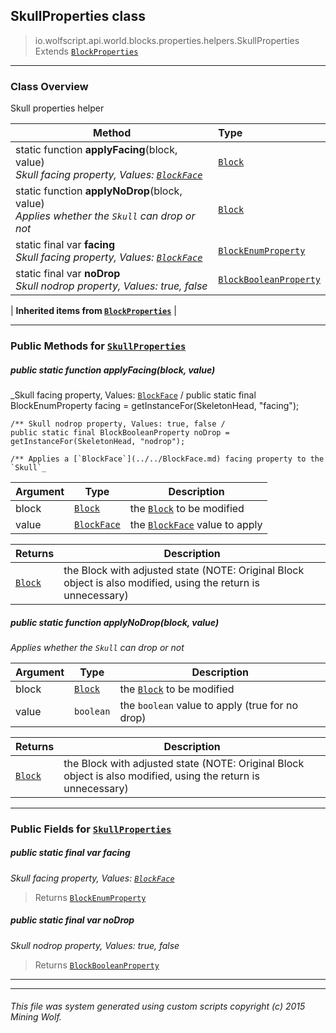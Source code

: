 ## SkullProperties __class__

>io.wolfscript.api.world.blocks.properties.helpers.SkullProperties
>Extends [`BlockProperties`](BlockProperties.md)

---

### Class Overview

Skull properties helper

Method | Type   
--- | :--- 
static function __applyFacing__(block, value) <br> _Skull facing property, Values: [`BlockFace`](../../BlockFace.md)_ | [`Block`](../../Block.md)
static function __applyNoDrop__(block, value) <br> _Applies whether the `Skull` can drop or not_ | [`Block`](../../Block.md)
static final var __facing__ <br> _Skull facing property, Values: [`BlockFace`](../../BlockFace.md)_ | [`BlockEnumProperty`](../BlockEnumProperty.md)
static final var __noDrop__ <br> _Skull nodrop property, Values: true, false_ | [`BlockBooleanProperty`](../BlockBooleanProperty.md)
 |
__Inherited items from [`BlockProperties`](BlockProperties.md)__ |





---


### Public Methods for [`SkullProperties`](SkullProperties.md)

##### <a id='applyfacing'></a>public static function __applyFacing__(block, value)

_Skull facing property, Values: [`BlockFace`](../../BlockFace.md) /
    public static final BlockEnumProperty facing = getInstanceFor(SkeletonHead, "facing");

    /** Skull nodrop property, Values: true, false /
    public static final BlockBooleanProperty noDrop = getInstanceFor(SkeletonHead, "nodrop");

    /** Applies a [`BlockFace`](../../BlockFace.md) facing property to the `Skull`_

Argument | Type | Description  
--- | --- | --- 
block | [`Block`](../../Block.md) | the [`Block`](../../Block.md) to be modified
value | [`BlockFace`](../../BlockFace.md) | the [`BlockFace`](../../BlockFace.md) value to apply

Returns | Description
--- | --- 
[`Block`](../../Block.md) | the Block with adjusted state (NOTE: Original Block object is also modified, using the return is unnecessary)


##### <a id='applynodrop'></a>public static function __applyNoDrop__(block, value)

_Applies whether the `Skull` can drop or not_

Argument | Type | Description  
--- | --- | --- 
block | [`Block`](../../Block.md) | the [`Block`](../../Block.md) to be modified
value | `boolean` | the `boolean` value to apply (true for no drop)

Returns | Description
--- | --- 
[`Block`](../../Block.md) | the Block with adjusted state (NOTE: Original Block object is also modified, using the return is unnecessary)


---

### Public Fields for [`SkullProperties`](SkullProperties.md)

##### <a id='facing'></a>public static final var __facing__

_Skull facing property, Values: [`BlockFace`](../../BlockFace.md)_

>Returns
>  [`BlockEnumProperty`](../BlockEnumProperty.md)

##### <a id='nodrop'></a>public static final var __noDrop__

_Skull nodrop property, Values: true, false_

>Returns
>  [`BlockBooleanProperty`](../BlockBooleanProperty.md)

---


---


###### This file was system generated using custom scripts copyright (c) 2015 Mining Wolf.
	

